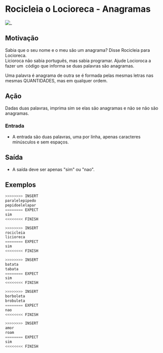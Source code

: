 # Rocicleia o Locioreca - Anagramas

![_](cover.jpg)

## Motivação

Sabia que o seu nome e o meu são um anagrama? Disse Rocicleia para Locioreca.  
Licioroca não sabia português, mas sabia programar. Ajude Locioroca a fazer um  código que informa se duas palavras são anagramas.

Uma palavra é anagrama de outra se é formada pelas mesmas letras nas mesmas QUANTIDADES, mas em qualquer ordem.

## Ação

Dadas duas palavras, imprima sim se elas são anagramas e não se não são anagramas.

### Entrada

* A entrada são duas palavras, uma por linha, apenas caracteres minúsculos e sem espaços.

## Saída

* A saída deve ser apenas "sim" ou "nao".

## Exemplos

``` py
>>>>>>>> INSERT
paralelepipedo
pepidoelelapar
======== EXPECT
sim
<<<<<<<< FINISH
```

```py
>>>>>>>> INSERT
rocicleia
licioreca
======== EXPECT
sim
<<<<<<<< FINISH
```

```py
>>>>>>>> INSERT
batata
tabata
======== EXPECT
sim
<<<<<<<< FINISH
```

```py
>>>>>>>> INSERT
borboleta
brobuleta
======== EXPECT
nao
<<<<<<<< FINISH
```

```py
>>>>>>>> INSERT
amor
roam
======== EXPECT
sim
<<<<<<<< FINISH
```
